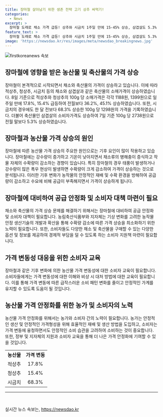```yaml
---
title: 장마철 살아남기 위한 생존 전략 고기 상추 싸먹기!
categories:
  - News
excerpt: >
  장마철 도래로 채소 가격 급등! 상추와 시금치 1주일 만에 15-45% 상승, 삼겹살도 5.3% 올라. 신선식품값 상승에 시민들 눈길 집중.
feature_text: >
  장마철 도래로 채소 가격 급등! 상추와 시금치 1주일 만에 15-45% 상승, 삼겹살도 5.3% 올라. 신선식품값 상승에 시민들 눈길 집중.
image: 'https://newsdao.kr/res/images/meta/newsdao_breakingnews.jpg'
---
```


<p><img src="https://newsdao.kr/res/images/meta/newsdao_breakingnews.jpg" alt="firstkoreanews 속보" /></p>

<h2 data-ke-size="size26">장마철에 영향을 받은 농산물 및 축산물의 가격 상승</h2>

<p data-ke-size="size16">장마철이 본격적으로 시작되면서 채소와 축산물의 가격이 상승하고 있습니다. 이에 따라 적상추, 청상추, 시금치 등의 채소와 삼겹살과 같은 축산물의 소매가격이 상승하였습니다. 8일 기준으로 적상추와 청상추의 100g 당 소매가격은 각각 1188원, 1399원으로 일주일 만에 17.8%, 15.4% 급등하여 전월보다 36.2%, 45.1% 상승하였습니다. 또한, 시금치의 경우에도 한 달 전보다 68.3% 상승한 100g 당 1298원의 가격을 기록하였습니다. 더불어 축산물인 삼겹살의 소비자가격도 상승하여 7일 기준 100g 당 2738원으로 전월 말보다 5.3% 상승하였습니다.</p>

<h2 data-ke-size="size26">장마철과 농산물 가격 상승의 원인</h2>

<p data-ke-size="size16">장마철에 따른 농산물 가격 상승의 주요한 원인으로는 기후 요인이 많이 작용하고 있습니다. 장마철에는 강수량이 증가하고 기온이 낮아지면서 채소류의 병해충이 증식하고 작물 자체의 수확량이 감소하는 경향이 있습니다. 특히 장마철의 경우 태풍이 발생하거나 강수량이 많은 폭우 현상이 발생하면 수확량이 크게 감소하여 가격이 상승하는 것으로 분석됩니다. 이러한 기후 변화가 농작물의 안정적인 재배 및 수확 환경을 방해하여 공급량이 감소하고 수요에 비해 공급이 부족해지면서 가격이 상승하게 됩니다.</p>

<h2 data-ke-size="size26">장마철에 대비하여 공급 안정화 및 소비자 대책 마련이 필요</h2>

<p data-ke-size="size16">채소와 축산물의 가격 상승 문제를 해결하기 위해서는 장마철에 대비하여 공급 안정화 및 소비자 대책이 필요합니다. 농림축산식품부와 지자체는 기상 변화를 고려한 농작물 안정 생산기술의 개발과 확산을 통해 수확량 감소에 따른 가격 상승을 최소화하기 위한 노력이 필요합니다. 또한, 소비자들도 다양한 채소 및 축산물을 구매할 수 있는 다양한 옵션 및 정보를 제공하여 경제적 부담을 덜 수 있도록 하는 소비자 지원책 마련이 필요합니다.</p>

<h2 data-ke-size="size26">가격 변동성 대응을 위한 소비자 교육</h2>

<p data-ke-size="size16">장마철과 같은 기후 변화에 의한 농산물 가격 변동성에 대한 소비자 교육이 필요합니다. 소비자들에게는 가격 변동성에 대한 이해와 비상 시 대처 방법에 대한 교육이 필요합니다. 이를 통해 가격 변동에 따른 급작스러운 소비 패턴 변화를 줄이고 안정적인 가계를 유지할 수 있도록 도움이 될 것입니다.</p>

<h2 data-ke-size="size26">농산물 가격 안정화를 위한 농가 및 소비자의 노력</h2>

<p data-ke-size="size16">농산물 가격 안정화를 위해서는 농가와 소비자 간의 노력이 필요합니다. 농가는 안정적인 생산 및 안정적인 가격형성을 위해 효율적인 재배 및 생산 방법을 도입하고, 소비자는 가격 변동에 융청하면서도 안정적인 소비 습관을 고려하여 소비하는 것이 중요합니다. 또한, 정부 및 지자체의 지원과 소비자 교육을 통해 더 나은 가격 안정화에 기여할 수 있을 것입니다.</p>

<table>
    <tbody>
        <tr>
            <td style="text-align: center; height: 17px;"><b>농산물</b></td>
            <td style="text-align: center; height: 17px;"><b>가격 변동</b></td>
        </tr>
        <tr>
            <td style="text-align: center; height: 17px;">적상추</td>
            <td style="text-align: center; height: 17px;">17.8%</td>
        </tr>
        <tr>
            <td style="text-align: center; height: 17px;">청상추</td>
            <td style="text-align: center; height: 17px;">15.4%</td>
        </tr>
        <tr>
            <td style="text-align: center; height: 17px;">시금치</td>
            <td style="text-align: center; height: 17px;">68.3%</td>
        </tr>
    </tbody>
</table>

<hr>

<p data-ke-size="size16">&nbsp;</p>
실시간 뉴스 속보는, <a href="https://newsdao.kr" rel="dofollow">https://newsdao.kr</a>


